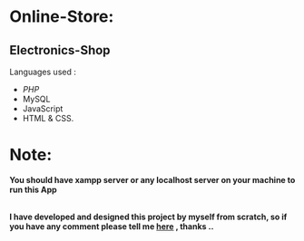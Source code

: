 # Online-Store:
## Electronics-Shop <br>
Languages used :
- *PHP*
- MySQL
- JavaScript
- HTML & CSS.


# Note:
**You should have xampp server or any localhost server on your machine to run this App <br><br>**


**I have developed and designed this project by myself from scratch, so if you have any comment please tell me [here](https://www.linkedin.com/in/mostafa-saad-58343b195/) , thanks ..**
